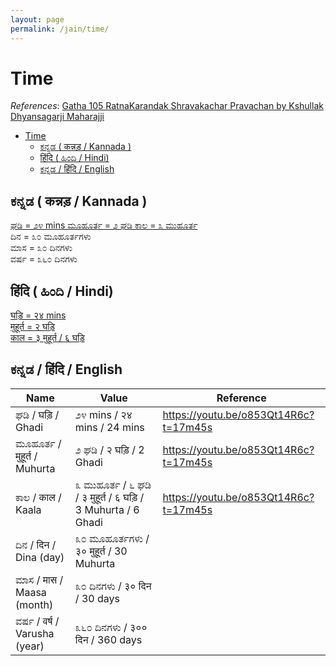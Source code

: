 ```yaml
---
layout: page
permalink: /jain/time/
---
```


# Time

_References_:
  [Gatha 105 RatnaKarandak Shravakachar Pravachan by Kshullak Dhyansagarji Maharajji](https://youtu.be/o853Qt14R6c?t=17m45s)

<!-- TOC -->

- [Time](#time)
  - [ಕನ್ನಡ ( कन्नड़ / Kannada )](#%e0%b2%95%e0%b2%a8%e0%b3%8d%e0%b2%a8%e0%b2%a1--%e0%a4%95%e0%a4%a8%e0%a5%8d%e0%a4%a8%e0%a5%9c--kannada)
  - [हिंदि ( ಹಿಂದಿ / Hindi)](#%e0%a4%b9%e0%a4%bf%e0%a4%82%e0%a4%a6%e0%a4%bf--%e0%b2%b9%e0%b2%bf%e0%b2%82%e0%b2%a6%e0%b2%bf--hindi)
  - [ಕನ್ನಡ / हिंदि / English](#%e0%b2%95%e0%b2%a8%e0%b3%8d%e0%b2%a8%e0%b2%a1--%e0%a4%b9%e0%a4%bf%e0%a4%82%e0%a4%a6%e0%a4%bf--english)

<!-- /TOC -->

## ಕನ್ನಡ ( कन्नड़ / Kannada )

[ಘಡಿ = ೨೪ mins
ಮೂಹೂರ್ತ = ೨ ಘಡಿ
ಕಾಲ = ೩ ಮುಹೂರ್ತ](https://youtu.be/o853Qt14R6c?t=17m45s)  
ದಿನ = ೩೦ ಮೂಹೂರ್ತಗಳು  
ಮಾಸ = ೩೦ ದಿನಗಳು  
ವರ್ಷ = ೩೬೦ ದಿನಗಳು  

## हिंदि ( ಹಿಂದಿ / Hindi)

[घड़ि = २४ mins  
मुहूर्त = २ घड़ि  
काल = ३ मुहूर्त / ६ घड़ि](https://youtu.be/o853Qt14R6c?t=17m45s)  

## ಕನ್ನಡ / हिंदि / English

| Name                         | Value                                                       | Reference                               |
| ---------------------------- | ----------------------------------------------------------- | --------------------------------------- |
| ಘಡಿ / घड़ि / Ghadi            | ೨೪ mins / २४ mins / 24 mins                                 | <https://youtu.be/o853Qt14R6c?t=17m45s> |
| ಮೂಹೂರ್ತ / मुहूर्त / Muhurta  | ೨ ಘಡಿ / २ घड़ि / 2 Ghadi                                     | <https://youtu.be/o853Qt14R6c?t=17m45s> |
| ಕಾಲ / काल / Kaala            | ೩ ಮುಹೂರ್ತ / ೬ ಘಡಿ / ३ मुहूर्त / ६ घड़ि / 3 Muhurta / 6 Ghadi | <https://youtu.be/o853Qt14R6c?t=17m45s> |
| ದಿನ / दिन / Dina (day)       | ೩೦ ಮೂಹೂರ್ತಗಳು / ३० मुहूर्त / 30 Muhurta                     |
| ಮಾಸ / मास / Maasa (month)    | ೩೦ ದಿನಗಳು / ३० दिन / 30 days                                |
| ವರ್ಷ / वर्ष / Varusha (year) | ೩೬೦ ದಿನಗಳು / ३०० दिन / 360 days                             |
